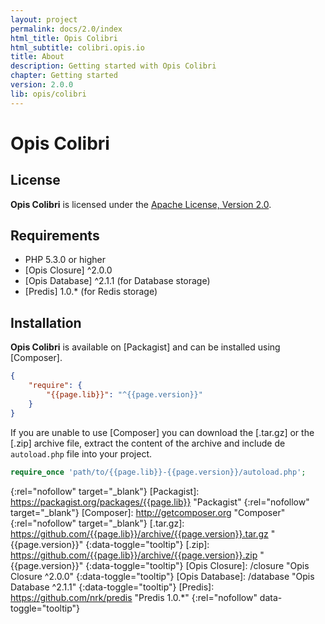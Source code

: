 ```yaml
---
layout: project
permalink: docs/2.0/index
html_title: Opis Colibri
html_subtitle: colibri.opis.io
title: About
description: Getting started with Opis Colibri
chapter: Getting started
version: 2.0.0
lib: opis/colibri
---
```

# Opis Colibri


## License
**Opis Colibri** is licensed under the [Apache License, Version 2.0][apache_license].

## Requirements
* PHP 5.3.0 or higher
* [Opis Closure] ^2.0.0
* [Opis Database] ^2.1.1 (for Database storage)
* [Predis] 1.0.* (for Redis storage)

## Installation

**Opis Colibri** is available on [Packagist] and can be installed using [Composer]. 

```json
{
    "require": {
        "{{page.lib}}": "^{{page.version}}"
    }
}
```

If you are unable to use [Composer] you can download the [.tar.gz] or the [.zip]
archive file, extract the content of the archive and include de `autoload.php` file into your project. 

```php
require_once 'path/to/{{page.lib}}-{{page.version}}/autoload.php';
```


[apache_license]: http://www.apache.org/licenses/LICENSE-2.0 "Project license" 
{:rel="nofollow" target="_blank"}
[Packagist]: https://packagist.org/packages/{{page.lib}} "Packagist" 
{:rel="nofollow" target="_blank"}
[Composer]: http://getcomposer.org "Composer" 
{:rel="nofollow" target="_blank"}
[.tar.gz]: https://github.com/{{page.lib}}/archive/{{page.version}}.tar.gz "{{page.version}}" 
{:data-toggle="tooltip"}
[.zip]: https://github.com/{{page.lib}}/archive/{{page.version}}.zip "{{page.version}}" 
{:data-toggle="tooltip"}
[Opis Closure]: /closure  "Opis Closure ^2.0.0" 
{:data-toggle="tooltip"}
[Opis Database]: /database  "Opis Database ^2.1.1" 
{:data-toggle="tooltip"}
[Predis]: https://github.com/nrk/predis "Predis 1.0.*" 
{:rel="nofollow" data-toggle="tooltip"}
